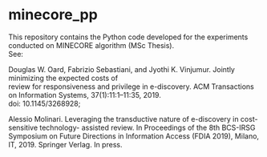 # minecore_pp
This repository contains the Python code developed for the experiments conducted on MINECORE algorithm (MSc Thesis).  
See:  
  
Douglas  W.  Oard,  Fabrizio  Sebastiani,  and  Jyothi  K.  Vinjumur.   Jointly  minimizing the  expected  costs  of  
review  for  responsiveness  and  privilege  in  e-discovery. ACM Transactions on Information Systems, 37(1):11:1–11:35, 2019.  
doi:  10.1145/3268928;  
  
Alessio Molinari. Leveraging the transductive nature of e-discovery in cost-sensitive technology-
assisted review. In Proceedings of the 8th BCS-IRSG Symposium on Future Directions in Information
Access (FDIA 2019), Milano, IT, 2019. Springer Verlag. In press.
